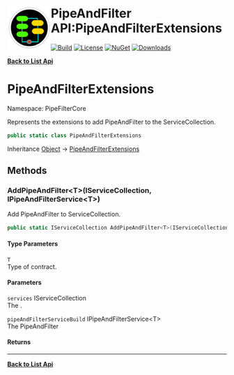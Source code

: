 # <img align="left" width="100" height="100" src="../images/icon.png">PipeAndFilter API:PipeAndFilterExtensions 

[![Build](https://github.com/FRACerqueira/PipeAndFilter/workflows/Build/badge.svg)](https://github.com/FRACerqueira/PipeAndFilter/actions/workflows/build.yml)
[![License](https://img.shields.io/badge/License-MIT-brightgreen.svg)](https://github.com/FRACerqueira/PipeAndFilter/blob/master/LICENSE)
[![NuGet](https://img.shields.io/nuget/v/PipeAndFilter)](https://www.nuget.org/packages/PipeAndFilter/)
[![Downloads](https://img.shields.io/nuget/dt/PipeAndFilter)](https://www.nuget.org/packages/PipeAndFilter/)

[**Back to List Api**](./apis.md)

# PipeAndFilterExtensions

Namespace: PipeFilterCore

Represents the extensions to add PipeAndFilter to the ServiceCollection.

```csharp
public static class PipeAndFilterExtensions
```

Inheritance [Object](https://docs.microsoft.com/en-us/dotnet/api/system.object) → [PipeAndFilterExtensions](./pipefiltercore.pipeandfilterextensions.md)

## Methods

### <a id="methods-addpipeandfilter"/>**AddPipeAndFilter&lt;T&gt;(IServiceCollection, IPipeAndFilterService&lt;T&gt;)**

Add PipeAndFilter to ServiceCollection.

```csharp
public static IServiceCollection AddPipeAndFilter<T>(IServiceCollection services, IPipeAndFilterService<T> pipeAndFilterServiceBuild)
```

#### Type Parameters

`T`<br>
Type of contract.

#### Parameters

`services` IServiceCollection<br>
The .

`pipeAndFilterServiceBuild` IPipeAndFilterService&lt;T&gt;<br>
The PipeAndFilter

#### Returns




- - -
[**Back to List Api**](./apis.md)
